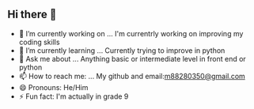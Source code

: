 ## Hi there 👋


- 🔭 I’m currently working on ...
  I'm currentrly working on improving my coding skills
- 🌱 I’m currently learning ...
  Currently trying to improve in python
- 💬 Ask me about ...
  Anything basic or intermediate level in front end or python
- 📫 How to reach me: ...
  My github and email:m88280350@gmail.com
- 😄 Pronouns: He/Him
- ⚡ Fun fact: I'm actually in grade 9
<!--
**Motubesgames/Motubesgames** is a ✨ _special_ ✨ repository because its `README.md` (this file) appears on your GitHub profile.
Some ideas to get me started
- 👯 I’m looking to collaborate on ...
- 🤔 I’m looking for help with ...
-->
